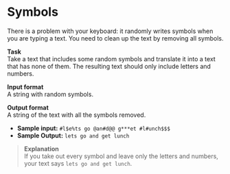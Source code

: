 # Symbols

There is a problem with your keyboard: it randomly writes symbols when you are typing a text. You need to clean up the text by removing all symbols. 
 
**Task**  
Take a text that includes some random symbols and translate it into a text that has none of them. The resulting text should only include letters and numbers. 
 
**Input format**  
A string with random symbols. 
 
**Output format**  
A string of the text with all the symbols removed. 
 
- **Sample input:** `#l$e%ts go @an#d@@ g***et #l#unch$$$`
- **Sample Output:** `lets go and get lunch`

>**Explanation**  
If you take out every symbol and leave only the letters and numbers, your text says `lets go and get lunch`.
